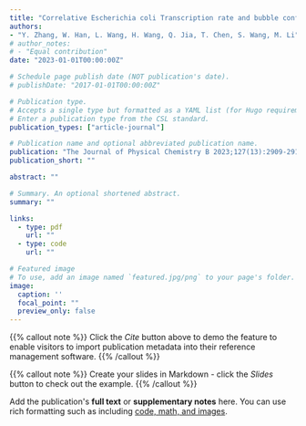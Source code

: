 ```yaml
---
title: "Correlative Escherichia coli Transcription rate and bubble conformation remodeled by NusA and NusG"
authors:
- "Y. Zhang, W. Han, L. Wang, H. Wang, Q. Jia, T. Chen, S. Wang, M. Li"
# author_notes:
# - "Equal contribution"
date: "2023-01-01T00:00:00Z"

# Schedule page publish date (NOT publication's date).
# publishDate: "2017-01-01T00:00:00Z"

# Publication type.
# Accepts a single type but formatted as a YAML list (for Hugo requirements).
# Enter a publication type from the CSL standard.
publication_types: ["article-journal"]

# Publication name and optional abbreviated publication name.
publication: "The Journal of Physical Chemistry B 2023;127(13):2909-2917"
publication_short: ""

abstract: ""

# Summary. An optional shortened abstract.
summary: ""

links:
  - type: pdf
    url: ""
  - type: code
    url: ""

# Featured image
# To use, add an image named `featured.jpg/png` to your page's folder. 
image:
  caption: ''
  focal_point: ""
  preview_only: false
---
```

{{% callout note %}}
Click the *Cite* button above to demo the feature to enable visitors to import publication metadata into their reference management software.
{{% /callout %}}

{{% callout note %}}
Create your slides in Markdown - click the *Slides* button to check out the example.
{{% /callout %}}

Add the publication's **full text** or **supplementary notes** here. You can use rich formatting such as including [code, math, and images](https://docs.hugoblox.com/content/writing-markdown-latex/).

